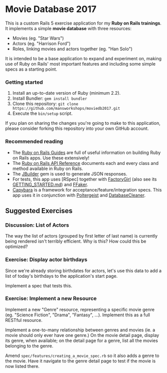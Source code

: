 # Movie Database 2017

This is a custom Rails 5 exercise application for my **Ruby on Rails trainings**. It implements a simple **movie database** with three resources:

- Movies (eg. "Star Wars")
- Actors (eg. "Harrison Ford")
- Roles, linking movies and actors together (eg. "Han Solo")

It is intended to be a base application to expand and experiment on, making use of Ruby on Rails' most important features and including some simple specs as a starting point.


### Getting started

1. Install an up-to-date version of Ruby (minimum 2.2).
2. Install Bundler: `gem install bundler`
3. Clone this repository: `git clone https://github.com/mansworkshops/moviedb2017.git`
4. Execute the `bin/setup` script.

If you plan on sharing the changes you're going to make to this application, please consider forking this repository into your own GitHub account.


### Recommended reading

- The [Ruby on Rails Guides](http://guides.rubyonrails.org/) are full of useful information on building Ruby on Rails apps. Use these extensively!
- The [Ruby on Rails API Reference](http://api.rubyonrails.org/) documents each and every class and method available in Ruby on Rails.
- The [JBuilder] gem is used to generate JSON responses.
- For tests, this app uses [RSpec] together with [FactoryGirl] (also see its [GETTING_STARTED.md](https://github.com/thoughtbot/factory_girl/blob/master/GETTING_STARTED.md)) and [FFaker].
- [Capybara] is a framework for acceptance/feature/integration specs. This app uses it in conjunction with [Poltergeist] and [DatabaseCleaner].

[JBuilder]: https://github.com/rails/jbuilder
[Capybara]: https://github.com/teamcapybara/capybara
[Poltergeist]: https://github.com/teampoltergeist/poltergeist
[DatabaseCleaner]: https://github.com/DatabaseCleaner/database_cleaner
[FactoryGirl]: https://github.com/thoughtbot/factory_girl
[FFaker]: https://github.com/ffaker/ffaker


## Suggested Exercises

### Discussion: List of Actors

The way the list of actors (grouped by first letter of last name) is currently being rendered isn't terribly efficient. Why is this? How could this be optimized?


### Exercise: Display actor birthdays

Since we're already storing birthdates for actors, let's use this data to add a list of today's birthdays to the application's start page.

Implement a spec that tests this.


### Exercise: Implement a new Resource

Implement a new "Genre" resource, representing a specific movie genre (eg. "Science Fiction", "Drama", "Fantasy", ...). Implement this as a full RESTful resource.

Implement a one-to-many relationship between genres and movies (ie. a movie should only ever have one genre.) On the movie detail page, display its genre, when available; on the detail page for a genre, list all the movies belonging to the genre.

Amend `spec/features/creating_a_movie_spec.rb` so it also adds a genre to the movie. Have it navigate to the genre detail page to test if the movie is now listed there.

